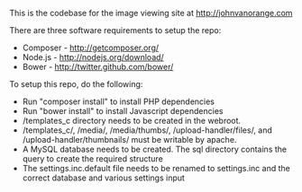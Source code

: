 This is the codebase for the image viewing site at http://johnvanorange.com

There are three software requirements to setup the repo:
 * Composer - http://getcomposer.org/
 * Node.js - http://nodejs.org/download/
 * Bower - http://twitter.github.com/bower/

To setup this repo, do the following:
 * Run "composer install" to install PHP dependencies
 * Run "bower install" to install Javascript dependencies
 * /templates_c directory needs to be created in the webroot.
 * /templates_c/, /media/, /media/thumbs/, /upload-handler/files/, and /upload-handler/thumbnails/ must be writable by apache.
 * A MySQL database needs to be created.  The sql directory contains the query to create the required structure
 * The settings.inc.default file needs to be renamed to settings.inc and the correct database and various settings input